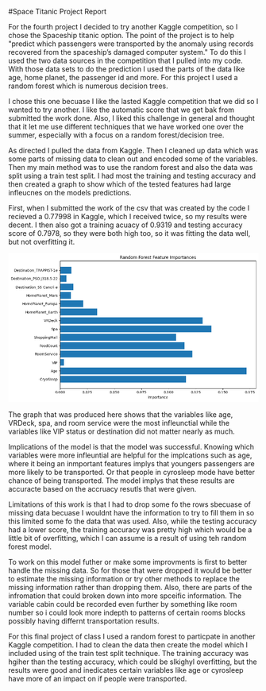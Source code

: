 #Space Titanic Project Report 

For the fourth project I decided to try another Kaggle competition, so I chose the Spaceship titanic option. The point of the project is to help "predict which passengers were transported by the anomaly using records recovered from the spaceship’s damaged computer system." To do this I used the two data sources in the competition that I pulled into my code. With those data sets to do the prediction I used the parts of the data like age, home planet, the passenger id and more. For this project I used a random forest which is numerous decision trees. 

I chose this one becuase I like the lasted Kaggle competition that we did so I wanted to try another. I like the automatic score that we get bak from submitted the work done. Also, I liked this challenge in general and thought that it let me use different techniques that we have worked one over the summer, especially with a focus on a random forest/decision tree. 

As directed I pulled the data from Kaggle. Then I cleaned up data which was some parts of missing data to clean out and encoded some of the variables. Then my main method was to use the random forest and also the data was split using a train test split. I had most the training and testing accuracy and then created a graph to show which of the tested features had large infleucnes on the models predictions. 

First, when I submitted the work of the csv that was created by the code I recieved a 0.77998 in Kaggle, which I received twice, so my results were decent. I then also got a training acuacy of 0.9319 and testing accuracy score of 0.7978, so they were both high too, so it was fitting the data well, but not overfitting it.

![alt text](image.png)

The graph that was produced here shows that the variables like age, VRDeck, spa, and room service were the most infleunctial while the variables like VIP status or destination did not matter nearly as much. 


Implications of the model is that the model was successful. Knowing which variables were more infleuntial are helpful for the implcations such as age, where it being an inmportant features implys that youngers passengers are more likely to be transported. Or that people in cyrosleep mode have better chance of being transported. The model implys that these results are accuracte based on the accruacy resutls that were given. 

Limitations of this work is that I had to drop some fo the rows sbecuase of missing data becuase I wouldnt have the information to try to fill them in so this limited some fo the data that was used. Also, while the testing accuracy had a lower score, the training accuracy was pretty high which would be a little bit of overfitting, which I can assume is a result of using teh random forest model. 

To work on this model futher or make some improvments is first to better handle the missing data. So for those that were dropped it would be better to estimate the missing information or try other methods to replace the missing information rather than dropping them. Also, there are parts of the infromation that could broken down into more spceific information. The variable cabin could be recorded even further by something like room number so i could look more indepth to patterns of certain rooms blocks possibly having differnt transportation results. 

For this final project of class I used a random forest to particpate in another Kaggle competition. I had to clean the data then create the model which I included using of the train test split technique. The training accuracy was hgiher than the testing accuracy, which could be slkighyl overfitting, but the results were good and inedicates certain variables like age or cyrosleep have more of an impact on if people were transported. 




